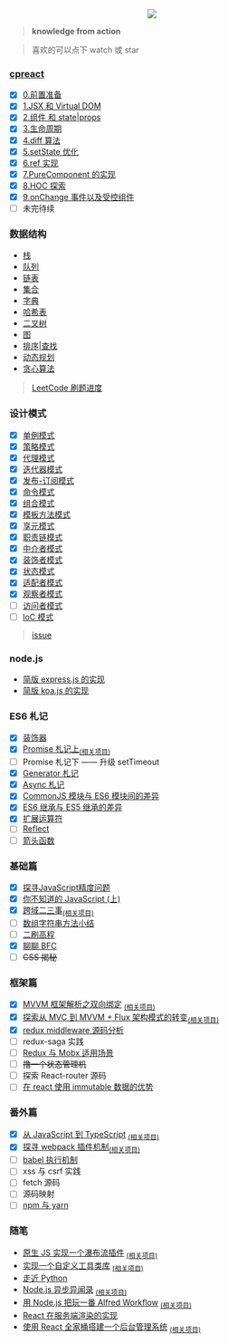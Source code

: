 <div align="center">
  <img src="http://muyy.withyoufriends.com/2e172dced41f13fc3e9a4a481bb012d4.jpg-200">
</div>

> **knowledge from action**

> 喜欢的可以点下 watch 或 star

### [cpreact](https://github.com/MuYunyun/cpreact)

- [x] [0.前置准备](https://github.com/MuYunyun/blog/blob/master/从0到1实现React/0.前置准备.md)
- [x] [1.JSX 和 Virtual DOM](https://github.com/MuYunyun/blog/blob/master/从0到1实现React/1.JSX和虚拟DOM.md)
- [x] [2.组件 和 state|props](https://github.com/MuYunyun/blog/blob/master/从0到1实现React/2.组件和state|props.md)
- [x] [3.生命周期](https://github.com/MuYunyun/blog/blob/master/从0到1实现React/3.生命周期.md)
- [x] [4.diff 算法](https://github.com/MuYunyun/blog/blob/master/从0到1实现React/4.diff算法.md)
- [x] [5.setState 优化](https://github.com/MuYunyun/blog/blob/master/从0到1实现React/5.setState.md)
- [x] [6.ref 实现](https://github.com/MuYunyun/blog/blob/master/从0到1实现React/6.ref.md)
- [x] [7.PureComponent 的实现](https://github.com/MuYunyun/blog/blob/master/从0到1实现React/7.PureComponent.md)
- [x] [8.HOC 探索](https://github.com/MuYunyun/blog/blob/master/从0到1实现React/8.HOC探索.md)
- [x] [9.onChange 事件以及受控组件](https://github.com/MuYunyun/blog/blob/master/从0到1实现React/9.onChange事件以及受控组件.md)
- [ ] 未完待续

### 数据结构

* [栈](https://github.com/MuYunyun/blog/blob/master/BasicSkill/algorithm/栈.md)
* [队列](https://github.com/MuYunyun/blog/blob/master/BasicSkill/algorithm/队列.md)
* [链表](https://github.com/MuYunyun/blog/blob/master/BasicSkill/algorithm/链表.md)
* [集合](https://github.com/MuYunyun/blog/blob/master/BasicSkill/algorithm/集合.md)
* [字典](https://github.com/MuYunyun/blog/blob/master/BasicSkill/algorithm/字典.md)
* [哈希表](https://github.com/MuYunyun/blog/blob/master/BasicSkill/algorithm/哈希表.md)
* [二叉树](https://github.com/MuYunyun/blog/blob/master/BasicSkill/algorithm/二叉树.md)
* [图](https://github.com/MuYunyun/blog/blob/master/BasicSkill/algorithm/图.md)
* [排序|查找](https://github.com/MuYunyun/blog/blob/master/BasicSkill/algorithm/README.md)
* [动态规划](https://github.com/MuYunyun/blog/blob/master/BasicSkill/algorithm/动态规划.md)
* [贪心算法](https://github.com/MuYunyun/blog/blob/master/BasicSkill/algorithm/贪心算法.md)

> [LeetCode 刷题进度](https://github.com/MuYunyun/blog/blob/master/LeetCode/README.md)

### 设计模式

- [x] [单例模式](https://github.com/MuYunyun/blog/blob/master/BasicSkill/设计模式/单例模式.md)
- [x] [策略模式](https://github.com/MuYunyun/blog/blob/master/BasicSkill/设计模式/策略模式.md)
- [x] [代理模式](https://github.com/MuYunyun/blog/blob/master/BasicSkill/设计模式/代理模式.md)
- [x] [迭代器模式](https://github.com/MuYunyun/blog/blob/master/BasicSkill/设计模式/迭代器模式.md)
- [x] [发布-订阅模式](https://github.com/MuYunyun/blog/blob/master/BasicSkill/设计模式/发布订阅模式.md)
- [x] [命令模式](https://github.com/MuYunyun/blog/blob/master/BasicSkill/设计模式/命令模式.md)
- [x] [组合模式](https://github.com/MuYunyun/blog/blob/master/BasicSkill/设计模式/组合模式.md)
- [x] [模板方法模式](https://github.com/MuYunyun/blog/blob/master/BasicSkill/设计模式/模板方法模式.md)
- [x] [享元模式](https://github.com/MuYunyun/blog/blob/master/BasicSkill/设计模式/享元模式.md)
- [x] [职责链模式](https://github.com/MuYunyun/blog/blob/master/BasicSkill/设计模式/职责链模式.md)
- [x] [中介者模式](https://github.com/MuYunyun/blog/blob/master/BasicSkill/设计模式/中介者模式.md)
- [x] [装饰者模式](https://github.com/MuYunyun/blog/blob/master/BasicSkill/设计模式/装饰者模式.md)
- [x] [状态模式](https://github.com/MuYunyun/blog/blob/master/BasicSkill/设计模式/状态模式.md)
- [x] [适配者模式](https://github.com/MuYunyun/blog/blob/master/BasicSkill/设计模式/适配者模式.md)
- [x] [观察者模式](https://github.com/MuYunyun/blog/blob/master/BasicSkill/设计模式/观察者模式.md)
- [ ] [访问者模式](https://github.com/MuYunyun/blog/blob/master/BasicSkill/设计模式/访问者模式.md)
- [ ] [loC 模式]()

> [issue](https://github.com/MuYunyun/blog/issues/20)

### node.js

* [简版 express.js 的实现](https://github.com/MuYunyun/blog/blob/master/BasicSkill/node/%E7%AE%80%E7%89%88%20express.js%20%E7%9A%84%E5%AE%9E%E7%8E%B0.md)
* [简版 koa.js 的实现](https://github.com/MuYunyun/blog/blob/master/BasicSkill/node/%E7%AE%80%E7%89%88%20koa%20%E7%9A%84%E5%AE%9E%E7%8E%B0.md)

### ES6 札记

- [x] [装饰器](https://github.com/MuYunyun/blog/blob/master/BasicSkill/readES6/装饰器.md)
- [x] [Promise 札记上](https://github.com/MuYunyun/blog/blob/master/BasicSkill/readES6/Promise札记.md)<sub>[(相关项目)](https://github.com/MuYunyun/repromise)
- [ ] Promise 札记下 —— 升级 setTimeout
- [x] [Generator 札记](https://github.com/MuYunyun/blog/blob/master/BasicSkill/readES6/Generator札记.md)
- [x] [Async 札记](https://github.com/MuYunyun/blog/blob/master/BasicSkill/readES6/Async札记.md)
- [x] [CommonJS 模块与 ES6 模块间的差异](https://github.com/MuYunyun/blog/blob/master/BasicSkill/readES6/模块.md)
- [x] [ES6 继承与 ES5 继承的差异](https://github.com/MuYunyun/blog/blob/master/BasicSkill/readES6/继承.md)
- [x] [扩展运算符](https://github.com/MuYunyun/blog/blob/master/BasicSkill/readES6/扩展运算符.md)
- [ ] [Reflect](https://github.com/MuYunyun/blog/blob/master/BasicSkill/readES6/Reflect.md)
- [ ] [箭头函数](https://github.com/MuYunyun/blog/blob/master/BasicSkill/readES6/箭头函数.md)

### 基础篇

- [x] [探寻JavaScript精度问题](https://github.com/MuYunyun/blog/blob/master/BasicSkill/基础篇/探寻JavaScript精度问题.md)
- [x] [你不知道的 JavaScript (上)](https://github.com/MuYunyun/blog/issues/2)
- [x] [跨域二三事](https://github.com/MuYunyun/blog/issues/13)<sub>[(相关项目)](https://github.com/MuYunyun/cross-domain)
- [ ] [数组字符串方法小结](https://github.com/MuYunyun/blog/blob/master/BasicSkill/基础篇/数组字符串方法小结——是否对原值有影响.md)
- [ ] [二刷高程](https://github.com/MuYunyun/blog/blob/master/BasicSkill/基础篇/二刷高程.md)
- [x] [聊聊 BFC](https://github.com/MuYunyun/blog/blob/master/BasicSkill/css/聊聊BFC.md)
- [ ] ~~CSS 揭秘~~

### 框架篇

- [x] [MVVM 框架解析之双向绑定](https://github.com/MuYunyun/fe_cloud/issues/11) <sub>[(相关项目)](https://github.com/MuYunyun/mvvm)
- [x] [探索从 MVC 到 MVVM + Flux 架构模式的转变](https://github.com/MuYunyun/blog/issues/14)<sub>[(相关项目)](https://github.com/MuYunyun/stateManage)
- [x] [redux middleware 源码分析](https://github.com/MuYunyun/blog/issues/15)
- [ ] redux-saga 实践
- [ ] [Redux 与 Mobx 适用场景](https://github.com/MuYunyun/blog/blob/master/BasicSkill/框架篇/Redux与Mobx适用场景.md)
- [ ] ~~撸一个状态管理机~~
- [ ] 探索 React-router 源码
- [ ] [在 react 使用 immutable 数据的优势](https://github.com/MuYunyun/blog/blob/master/BasicSkill/框架篇/在react使用immutable数据的优势.md)

### 番外篇

- [x] [从 JavaScript 到 TypeScript](https://github.com/MuYunyun/blog/issues/5)
<sub>[(相关项目)](https://github.com/MuYunyun/TypeScript)
- [x] [探寻 webpack 插件机制](https://github.com/MuYunyun/blog/blob/master/BasicSkill/番外篇/探寻webpack插件机制.md)<sub>[(相关项目)](https://github.com/MuYunyun/analyze-webpack-plugin)
- [ ] [babel 执行机制](https://github.com/MuYunyun/blog/blob/master/BasicSkill/番外篇/babel执行机制.md)
- [ ] xss 与 csrf 实践
- [ ] fetch 源码
- [ ] 源码映射
- [ ] [npm 与 yarn](npm和yarn的区别)

### 随笔

* [原生 JS 实现一个瀑布流插件](https://github.com/MuYunyun/fe_cloud/issues/12) <sub>[(相关项目)](https://github.com/MuYunyun/waterfall)
* [实现一个自定义工具类库](https://github.com/MuYunyun/blog/issues/9) <sub>[(相关项目)](https://github.com/MuYunyun/diana)
* [走近 Python](https://github.com/MuYunyun/blog/issues/8)
* [Node.js 异步异闻录](https://github.com/MuYunyun/blog/issues/7)
<sub>[(相关项目)](https://github.com/MuYunyun/demos-of-node.js)
* [用 Node.js 把玩一番 Alfred Workflow](https://github.com/MuYunyun/blog/issues/6) <sub>[(相关项目)](https://github.com/MuYunyun/commonSearch)
* [React 在服务端渲染的实现](https://github.com/MuYunyun/blog/issues/4)
* [使用 React 全家桶搭建一个后台管理系统](https://github.com/MuYunyun/blog/issues/3)
<sub>[(相关项目)](https://github.com/MuYunyun/reactSPA)
